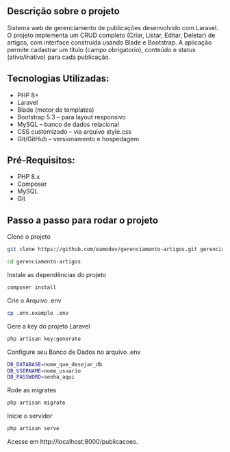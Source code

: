## Descrição sobre o projeto

Sistema web de gerenciamento de publicações desenvolvido com Laravel. O projeto implementa um CRUD completo (Criar, Listar, Editar, Deletar) de artigos, com interface construída usando Blade e Bootstrap. A aplicação permite cadastrar um título (campo obrigatorio), conteúdo e status (ativo/inativo) para cada publicação.


## Tecnologias Utilizadas:

- PHP 8+
- Laravel
- Blade (motor de templates)
- Bootstrap 5.3 – para layout responsivo
- MySQL – banco de dados relacional
- CSS customizado – via arquivo style.css
- Git/GitHub – versionamento e hospedagem


## Pré-Requisitos:

- PHP 8.x
- Composer
- MySQL
- Git


## Passo a passo para rodar o projeto

Clone o projeto
```sh
git clone https://github.com/eamodev/gerenciamento-artigos.git gerenciamento-artigos
```
```sh
cd gerenciamento-artigos
```

Instale as dependências do projeto
```sh
composer install
```

Crie o Arquivo .env
```sh
cp .env.example .env
```

Gere a key do projeto Laravel
```sh
php artisan key:generate
```

Configure seu Banco de Dados no arquivo .env
```sh
DB_DATABASE=nome_que_desejar_db
DB_USERNAME=nome_usuario
DB_PASSWORD=senha_aqui
```

Rode as migrates
```sh
php artisan migrate
```

Inicie o servidor
```sh
php artisan serve
```

Acesse em http://localhost:8000/publicacoes.